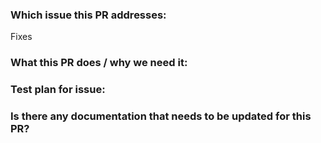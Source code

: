 ### Which issue this PR addresses:

<!--
Please include a link to the VSTS work item as well as any GitHub issues.

Usage: `Fixes #<GitHub issue number>`, or `Fixes (paste link of issue)`.
-->
Fixes 

### What this PR does / why we need it:

<!--
Include a brief summary of what the PR is intended to accomplish and how the PR
does it. (2-3 sentences)
-->

### Test plan for issue:

<!--
How did you test that this PR works?

- Are there unit tests?
- Are there integration/e2e tests?
- If it is not possible to write automated tests, explain why and document how
  to manually test and verify the feature.
-->

### Is there any documentation that needs to be updated for this PR?

<!--
- If yes and the docs are in GitHub, include doc updates in the PR.
- If yes and the docs are not in GitHub (i.e. VSTS wiki), include a link to the
  docs.
- If no, explain why (e.g. "tech debt cleanup, N/A").
-->
